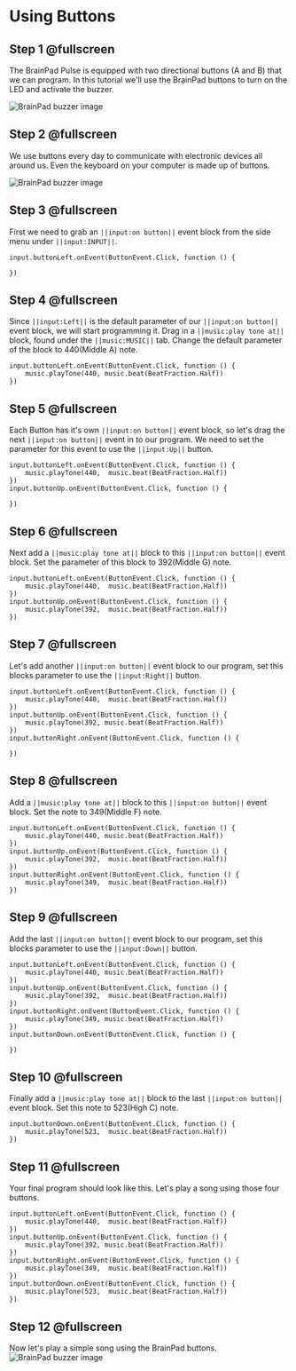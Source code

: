 # Using Buttons

## Step 1 @fullscreen

The BrainPad Pulse is equipped with two directional buttons (A and B) that we can program. In this tutorial we'll use the BrainPad buttons to turn on the LED and activate the buzzer.

![BrainPad buzzer image](/static/images/buttons.jpg)

## Step 2 @fullscreen

We use buttons every day to communicate with electronic devices all around us. Even the keyboard on your computer is made up of buttons. 

![BrainPad buzzer image](/static/images/keys.jpg)

## Step 3 @fullscreen

First we need to grab an ``||input:on button||`` event block from the side menu under  ``||input:INPUT||``. 

```blocks
input.buttonLeft.onEvent(ButtonEvent.Click, function () {
	
})
```

## Step 4 @fullscreen

Since ``||input:Left||`` is the default parameter of our ``||input:on button||`` event block, we will start programming it. Drag in a ``||music:play tone at||`` block, found under the ``||music:MUSIC||`` tab. Change the default parameter of the block to 440(Middle A) note.  
 
```blocks
input.buttonLeft.onEvent(ButtonEvent.Click, function () {
    music.playTone(440, music.beat(BeatFraction.Half))
})
```

## Step 5 @fullscreen

Each Button has it's own ``||input:on button||`` event block, so let's drag the next ``||input:on button||`` event in to our program. We need to set the parameter for this event to use the ``||input:Up||`` button. 

```blocks
input.buttonLeft.onEvent(ButtonEvent.Click, function () {
    music.playTone(440,  music.beat(BeatFraction.Half))
})
input.buttonUp.onEvent(ButtonEvent.Click, function () {
	
})
```

## Step 6 @fullscreen

Next add a ``||music:play tone at||`` block to this ``||input:on button||`` event block. Set the parameter of this block to 392(Middle G) note.

```blocks
input.buttonLeft.onEvent(ButtonEvent.Click, function () {
    music.playTone(440,  music.beat(BeatFraction.Half))
})
input.buttonUp.onEvent(ButtonEvent.Click, function () {
    music.playTone(392,  music.beat(BeatFraction.Half))
})
```

## Step 7 @fullscreen

Let's add another ``||input:on button||`` event block to our program, set this blocks parameter to use the ``||input:Right||`` button. 

```blocks
input.buttonLeft.onEvent(ButtonEvent.Click, function () {
    music.playTone(440,  music.beat(BeatFraction.Half))
})
input.buttonUp.onEvent(ButtonEvent.Click, function () {
    music.playTone(392, music.beat(BeatFraction.Half))
})
input.buttonRight.onEvent(ButtonEvent.Click, function () {
	
})
```

## Step 8 @fullscreen

Add a ``||music:play tone at||`` block to this ``||input:on button||`` event block. Set the note to 349(Middle F) note.

```blocks
input.buttonLeft.onEvent(ButtonEvent.Click, function () {
    music.playTone(440, music.beat(BeatFraction.Half))
})
input.buttonUp.onEvent(ButtonEvent.Click, function () {
    music.playTone(392,  music.beat(BeatFraction.Half))
})
input.buttonRight.onEvent(ButtonEvent.Click, function () {
    music.playTone(349,  music.beat(BeatFraction.Half))
})
```

## Step 9 @fullscreen

Add the last ``||input:on button||`` event block to our program, set this blocks parameter to use the ``||input:Down||`` button. 

```blocks
input.buttonLeft.onEvent(ButtonEvent.Click, function () {
    music.playTone(440, music.beat(BeatFraction.Half))
})
input.buttonUp.onEvent(ButtonEvent.Click, function () {
    music.playTone(392,  music.beat(BeatFraction.Half))
})
input.buttonRight.onEvent(ButtonEvent.Click, function () {
    music.playTone(349, music.beat(BeatFraction.Half))
})
input.buttonDown.onEvent(ButtonEvent.Click, function () {
	
})
```

## Step 10 @fullscreen

Finally add a ``||music:play tone at||`` block to the last ``||input:on button||`` event block. Set this note to 523(High C) note.

```blocks
input.buttonDown.onEvent(ButtonEvent.Click, function () {
    music.playTone(523,  music.beat(BeatFraction.Half))
})
```

## Step 11 @fullscreen

Your final program should look like this. Let's play a song using those four buttons.  

```blocks
input.buttonLeft.onEvent(ButtonEvent.Click, function () {
    music.playTone(440,  music.beat(BeatFraction.Half))
})
input.buttonUp.onEvent(ButtonEvent.Click, function () {
    music.playTone(392, music.beat(BeatFraction.Half))
})
input.buttonRight.onEvent(ButtonEvent.Click, function () {
    music.playTone(349,  music.beat(BeatFraction.Half))
})
input.buttonDown.onEvent(ButtonEvent.Click, function () {
    music.playTone(523,  music.beat(BeatFraction.Half))
})
```

## Step 12 @fullscreen

Now let's play a simple song using the BrainPad buttons. 
![BrainPad buzzer image](/static/images/song.jpg)